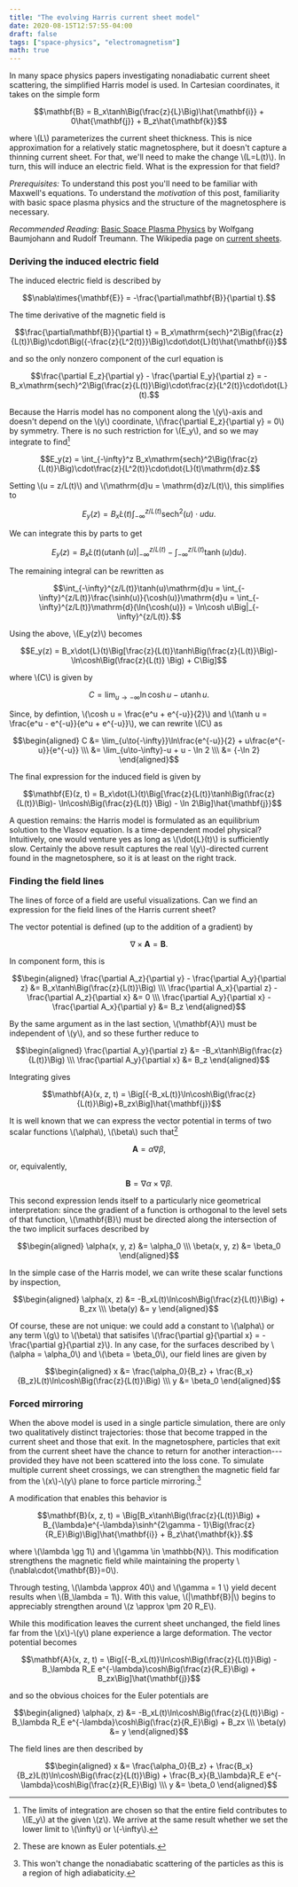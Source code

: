 ```yaml
---
title: "The evolving Harris current sheet model"
date: 2020-08-15T12:57:55-04:00
draft: false
tags: ["space-physics", "electromagnetism"]
math: true
---
```


In many space physics papers investigating nonadiabatic current sheet scattering, the
simplified Harris model is used. In Cartesian coordinates, it takes on the simple form

$$\mathbf{B} = B_x\tanh\Big(\frac{z}{L}\Big)\hat{\mathbf{i}} + 0\hat{\mathbf{j}} + B_z\hat{\mathbf{k}}$$

where \\(L\\) parameterizes the current sheet thickness. This is nice approximation
for a relatively static magnetosphere, but it doesn't capture a thinning current sheet.
For that, we'll need to make the change \\(L=L(t)\\). In turn, this will induce an
electric field. What is the expression for that field?

*Prerequisites:*
To understand this post you'll need to be familiar with Maxwell's equations. To understand the *motivation* of this post, familiarity with basic space plasma physics and the structure of the magnetosphere is necessary.

*Recommended Reading:* [Basic Space Plasma Physics](https://www.worldscientific.com/worldscibooks/10.1142/p015) by Wolfgang Baumjohann and Rudolf Treumann. The Wikipedia page on [current sheets](https://en.wikipedia.org/wiki/Current_sheet).


### Deriving the induced electric field

The induced electric field is described by

$$\nabla\times{\mathbf{E}} = -\frac{\partial\mathbf{B}}{\partial t}.$$

The time derivative of the magnetic field is 

$$\frac{\partial\mathbf{B}}{\partial t} = B_x\mathrm{sech}^2\Big(\frac{z}{L(t)}\Big)\cdot\Big({-\frac{z}{L^2(t)}}\Big)\cdot\dot{L}(t)\hat{\mathbf{i}}$$

and so the only nonzero component of the curl equation is

$$\frac{\partial E_z}{\partial y} - \frac{\partial E_y}{\partial z} = -B_x\mathrm{sech}^2\Big(\frac{z}{L(t)}\Big)\cdot\frac{z}{L^2(t)}\cdot\dot{L}(t).$$

Because the Harris model has no component along the \\(y\\)-axis and doesn't depend
on the \\(y\\) coordinate, \\(\frac{\partial E_z}{\partial y} = 0\\) by symmetry. There
is no such restriction for \\(E_y\\), and so we may integrate to find[^limits]

$$E_y(z) = \int_{-\infty}^z B_x\mathrm{sech}^2\Big(\frac{z}{L(t)}\Big)\cdot\frac{z}{L^2(t)}\cdot\dot{L}(t)\mathrm{d}z.$$

Setting \\(u = z/L(t)\\) and \\(\mathrm{d}u = \mathrm{d}z/L(t)\\), this simplifies to

$$E_y(z) = B_x\dot{L}(t)\int_{-\infty}^{z/L(t)}\mathrm{sech}^2(u)\cdot u\mathrm{d}u.$$

We can integrate this by parts to get

$$E_y(z) = B_x\dot{L}(t)\Big(u\tanh(u)\Big|_{-\infty}^{z/L(t)} - \int_{-\infty}^{z/L(t)}\tanh(u)\mathrm{d}u\Big).$$

The remaining integral can be rewritten as

$$\int_{-\infty}^{z/L(t)}\tanh(u)\mathrm{d}u = \int_{-\infty}^{z/L(t)}\frac{\sinh(u)}{\cosh(u)}\mathrm{d}u = \int_{-\infty}^{z/L(t)}\mathrm{d}(\ln{\cosh(u)}) = \ln\cosh u\Big|_{-\infty}^{z/L(t)}.$$

Using the above, \\(E_y(z)\\) becomes

$$E_y(z) = B_x\dot{L}(t)\Big[\frac{z}{L(t)}\tanh\Big(\frac{z}{L(t)}\Big)- \ln\cosh\Big(\frac{z}{L(t)} \Big) + C\Big]$$

where \\(C\\) is given by

$$C = \lim_{u\to{-\infty}}\ln\cosh u - u\tanh u.$$

Since, by defintion, \\(\cosh u = \frac{e^u + e^{-u}}{2}\\) and \\(\tanh u = \frac{e^u - e^{-u}}{e^u + e^{-u}}\\), we can rewrite \\(C\\) as

$$\begin{aligned}
C &= \lim_{u\to{-\infty}}\ln\frac{e^{-u}}{2} + u\frac{e^{-u}}{e^{-u}} \\\ &= \lim_{u\to-\infty}-u + u - \ln 2 \\\ &= {-\ln 2}
\end{aligned}$$

The final expression for the induced field is given by

$$\mathbf{E}(z, t) = B_x\dot{L}(t)\Big[\frac{z}{L(t)}\tanh\Big(\frac{z}{L(t)}\Big)- \ln\cosh\Big(\frac{z}{L(t)} \Big) - \ln 2\Big]\hat{\mathbf{j}}$$
	
A question remains: the Harris model is formulated as an equilibrium solution to the Vlasov
equation. Is a time-dependent model physical? Intuitively, one would venture yes as long as
\\(\dot{L}(t)\\) is sufficiently slow. Certainly the above result captures the real
\\(y\\)-directed current found in the magnetosphere, so it is at least on the right track.
	
### Finding the field lines

The lines of force of a field are useful visualizations. Can we find an expression
for the field lines of the Harris current sheet?

The vector potential is defined (up to the addition of a gradient) by

$$\nabla \times {\mathbf{A}} = \mathbf{B}.$$

In component form, this is

$$\begin{aligned}
\frac{\partial A_z}{\partial y} - \frac{\partial A_y}{\partial z} &= B_x\tanh\Big(\frac{z}{L(t)}\Big) \\\ \frac{\partial A_x}{\partial z} - \frac{\partial A_z}{\partial x} &= 0 \\\ \frac{\partial A_y}{\partial x} - \frac{\partial A_x}{\partial y} &= B_z
\end{aligned}$$

By the same argument as in the last section, \\(\mathbf{A}\\) must be independent of \\(y\\),
and so these further reduce to

$$\begin{aligned}
\frac{\partial A_y}{\partial z} &= -B_x\tanh\Big(\frac{z}{L(t)}\Big) \\\ \frac{\partial A_y}{\partial x} &= B_z 
\end{aligned}$$

Integrating gives

$$\mathbf{A}(x, z, t) = \Big[{-B_xL(t)}\ln\cosh\Big(\frac{z}{L(t)}\Big)+B_zx\Big]\hat{\mathbf{j}}$$

It is well known that we can express the vector potential in terms of two scalar functions
\\(\alpha\\), \\(\beta\\) such that[^euler-potential]

$$\mathbf{A} = \alpha\nabla{\beta},$$

or, equivalently,

$$\mathbf{B} = \nabla{\alpha}\times\nabla{\beta}.$$

This second expression lends itself to a particularly nice geometrical interpretation: since
the gradient of a function is orthogonal to the level sets of that function, \\(\mathbf{B}\\)
must be directed along the intersection of the two implicit surfaces described by

$$\begin{aligned}
\alpha(x, y, z) &= \alpha_0 \\\ \beta(x, y, z) &= \beta_0
\end{aligned}$$

In the simple case of the Harris model, we can write these scalar functions by inspection,

$$\begin{aligned}
\alpha(x, z) &= -B_xL(t)\ln\cosh\Big(\frac{z}{L(t)}\Big) + B_zx \\\ \beta(y) &= y
\end{aligned}$$

Of course, these are not unique: we could add a constant to \\(\alpha\\) or any term \\(g\\)
to \\(\beta\\) that satisifes \\(\frac{\partial g}{\partial x} = -\frac{\partial g}{\partial z}\\).
In any case, for the surfaces described by \\(\alpha = \alpha_0\\) and \\(\beta = \beta_0\\), our
field lines are given by

$$\begin{aligned}
x &= \frac{\alpha_0}{B_z} + \frac{B_x}{B_z}L(t)\ln\cosh\Big(\frac{z}{L(t)}\Big) \\\ y &= \beta_0
\end{aligned}$$

### Forced mirroring

When the above model is used in a single particle simulation, there are only two qualitatively
distinct trajectories: those that become trapped in the current sheet and those that exit. In the 
magnetosphere, particles that exit from the current sheet have the chance to return for another
interaction---provided they have not been scattered into the loss cone. To simulate multiple
current sheet crossings, we can strengthen the magnetic field far from the \\(x\\)-\\(y\\) plane
to force particle mirroring.[^nonadiabatic-results]

A modification that enables this behavior is

$$\mathbf{B}(x, z, t) = \Big[B_x\tanh\Big(\frac{z}{L(t)}\Big) + B_{\lambda}e^{-\lambda}\sinh^{2\gamma - 1}\Big(\frac{z}{R_E}\Big)\Big]\hat{\mathbf{i}} + B_z\hat{\mathbf{k}}.$$

where \\(\lambda \gg 1\\) and \\(\gamma \in \mathbb{N}\\). This modification strengthens the
magnetic field while maintaining the property \\(\nabla\cdot{\mathbf{B}}=0\\).
	
Through testing, \\(\lambda \approx 40\\) and \\(\gamma = 1 \\) yield decent results when
\\(B_\lambda = 1\\). With this value, \\(|\mathbf{B}|\\) begins to appreciably strengthen
around \\(z \approx \pm 20 R_E\\).
	
While this modification leaves the current sheet unchanged, the field lines far from the \\(x\\)-\\(y\\)
plane experience a large deformation. The vector potential becomes

$$\mathbf{A}(x, z, t) =  \Big[{-B_xL(t)}\ln\cosh\Big(\frac{z}{L(t)}\Big) - B_\lambda R_E e^{-\lambda}\cosh\Big(\frac{z}{R_E}\Big) + B_zx\Big]\hat{\mathbf{j}}$$

and so the obvious choices for the Euler potentials are

$$\begin{aligned}
\alpha(x, z) &= -B_xL(t)\ln\cosh\Big(\frac{z}{L(t)}\Big) - B_\lambda R_E e^{-\lambda}\cosh\Big(\frac{z}{R_E}\Big) + B_zx \\\ \beta(y) &= y
\end{aligned}$$

The field lines are then described by

$$\begin{aligned}
x &= \frac{\alpha_0}{B_z} + \frac{B_x}{B_z}L(t)\ln\cosh\Big(\frac{z}{L(t)}\Big) + \frac{B_x}{B_\lambda}R_E e^{-\lambda}\cosh\Big(\frac{z}{R_E}\Big) \\\ y &= \beta_0
\end{aligned}$$

[^limits]: The limits of integration are chosen so that the entire field contributes to \\(E_y\\) at the given \\(z\\). We arrive at the same result whether we set the lower limit to \\(\infty\\) or \\(-\infty\\).

[^euler-potential]: These are known as Euler potentials.

[^nonadiabatic-results]: This won't change the nonadiabatic scattering of the particles as this is a region of high adiabaticity.
